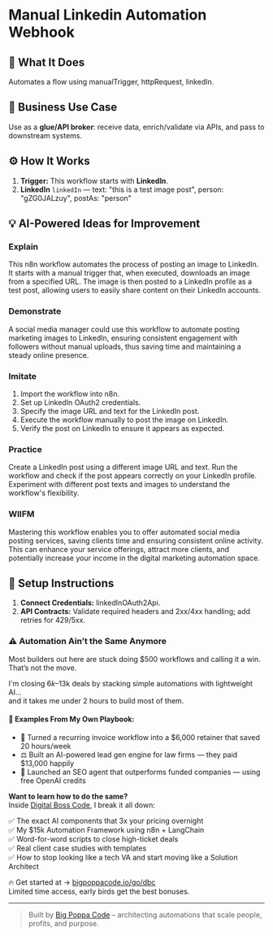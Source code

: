 # Manual Linkedin Automation Webhook
  ## 🚀 What It Does
  Automates a flow using manualTrigger, httpRequest, linkedIn.
  
  ## 💼 Business Use Case
  Use as a **glue/API broker**: receive data, enrich/validate via APIs, and pass to downstream systems.
  
  ## ⚙️ How It Works
  1. **Trigger:** This workflow starts with **LinkedIn**.
  2. **LinkedIn** `linkedIn` — text: "this is a test image post", person: "gZG0JALzuy", postAs: "person"
  
  ## 💡 AI-Powered Ideas for Improvement
  ### Explain
This n8n workflow automates the process of posting an image to LinkedIn. It starts with a manual trigger that, when executed, downloads an image from a specified URL. The image is then posted to a LinkedIn profile as a test post, allowing users to easily share content on their LinkedIn accounts.

### Demonstrate
A social media manager could use this workflow to automate posting marketing images to LinkedIn, ensuring consistent engagement with followers without manual uploads, thus saving time and maintaining a steady online presence.

### Imitate
1. Import the workflow into n8n.
2. Set up LinkedIn OAuth2 credentials.
3. Specify the image URL and text for the LinkedIn post.
4. Execute the workflow manually to post the image on LinkedIn.
5. Verify the post on LinkedIn to ensure it appears as expected.

### Practice
Create a LinkedIn post using a different image URL and text. Run the workflow and check if the post appears correctly on your LinkedIn profile. Experiment with different post texts and images to understand the workflow's flexibility.

### WIIFM
Mastering this workflow enables you to offer automated social media posting services, saving clients time and ensuring consistent online activity. This can enhance your service offerings, attract more clients, and potentially increase your income in the digital marketing automation space.
  
  ## 🔧 Setup Instructions
  1. **Connect Credentials:** linkedInOAuth2Api.
2. **API Contracts:** Validate required headers and 2xx/4xx handling; add retries for 429/5xx.
  
### ⚠️ Automation Ain’t the Same Anymore

Most builders out here are stuck doing $500 workflows and calling it a win.  
That’s not the move.  

I'm closing $6k–$13k deals by stacking simple automations with lightweight AI...  
and it takes me under 2 hours to build most of them.

#### 🧠 Examples From My Own Playbook:
- 🔁 Turned a recurring invoice workflow into a $6,000 retainer that saved 20 hours/week  
- ⚖️ Built an AI-powered lead gen engine for law firms — they paid $13,000 happily  
- 🚀 Launched an SEO agent that outperforms funded companies — using free OpenAI credits  

**Want to learn how to do the same?**  
Inside [Digital Boss Code](https://bigpoppacode.io/go/dbc), I break it all down:

✅ The exact AI components that 3x your pricing overnight  
✅ My $15k Automation Framework using n8n + LangChain  
✅ Word-for-word scripts to close high-ticket deals  
✅ Real client case studies with templates  
✅ How to stop looking like a tech VA and start moving like a Solution Architect  

🔥 Get started at → [bigpoppacode.io/go/dbc](https://bigpoppacode.io/go/dbc)  
Limited time access, early birds get the best bonuses.

---
> Built by [Big Poppa Code](https://bigpoppacode.io) – architecting automations that scale people, profits, and purpose.
  
